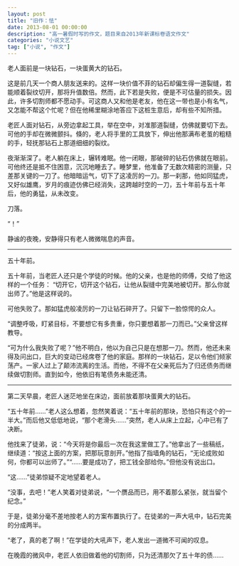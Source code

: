 ```yaml
---
layout: post
title: "旧作：怯"
date: 2013-08-01 00:00:00
description: "高一暑假时写的作文，题目来自2013年新课标卷语文作文"
categories: "小说文艺"
tag: ["小说", "作文"]
---
```


老人面前是一块钻石，一块蛋黄大的钻石。

这是前几天一个商人朋友送来的。这样一块价值不菲的钻石却偏生得一道裂缝，若能顺着裂纹切开，那将升值数倍。然而，此下若是失败，便是不可估量的损失。因此，许多切割师都不愿动手。可这商人又和他是老友，他在这一带也是小有名气，又怎能不帮这个忙呢？但在他稀里糊涂地答应下这桩生意后，却有些不知所措。

老匠人面对钻石，从旁边拿起工具，举在空中，对准那道裂缝，仿佛就要切下去。可他的手却在微微颤抖。倏的，老人将手里的工具放下，伸出他那满布老茧的粗糙的手，轻抚那钻石上那道细细的裂纹。

夜渐渐深了。老人躺在床上，辗转难眠。他一闭眼，那破碎的钻石仿佛就在眼前。可他终还是抵不住困意，沉沉地睡去了。睡梦里，他准备了无数次精密的测量，只差那关键的一刀了。他暗暗运气，切下了这凌厉的一刀。那一刹那，他如同猛虎，又好似雄鹰，岁月的痕迹仿佛已经消失，这跨越时空的一刀，五十年前与五十年后，他的勇猛，从未改变。

刀落。

“！”

静谧的夜晚，安静得只有老人微微喘息的声音。

---

五十年前。

五十年前，当老匠人还只是个学徒的时候。他的父亲，也是他的师傅，交给了他这样的一个任务：
“切开它，切开这个钻石，让他从裂缝中完美地被切开。那么你就出师了。”他是这样说的。

可他失败了。那如猛虎般凌厉的一刀让钻石碎开了。只留下一脸惊愕的众人。

“调整呼吸，盯紧目标，不要想它有多贵重，你只要想着那一刀而已。”父亲曾这样教导。

“可为什么我失败了呢？”他不明白，他以为自己只是在想那一刀。然而，他还未来得及问出口，巨大的变动已经席卷了他的家庭。那样的一块钻石，足以令他们倾家荡产。一家人过上了颠沛流离的生活。而他，不得不在父亲死后为了归还债务而继续做切割师。直到如今，他依旧有笔债务未能还清。

---

第二天早晨，老匠人迷茫地坐在床边，面前放着那块蛋黄大的钻石。

“五十年前……”老人这么想着，忽然笑着说：“五十年前的那块，恐怕只有这个的一半大。”而后他又低低地说，“那个老滑头……”突然，老人从床上立起，心中已有了决断。

他找来了徒弟，说：“今天将是你最后一次在我这里做工了。”他拿出了一些稿纸，继续道：“按这上面的方案，把那玩意剖开。”他指了指墙角的钻石，“无论成败如何，你都可以出师了。”“……要是成功了，把工钱全部给你。”但他没有说出口。

“这……”徒弟惊疑不定地望着老人。

“没事，去吧！”老人笑着对徒弟说，“一个赝品而已，用不着那么紧张，就当留个纪念。”

于是，徒弟分毫不差地按老人的方案布置执行了。在徒弟的一声大吼中，钻石完美的分成两半。

“老了，真的老了啊！”在学徒的大吼声下，老人发出一道微不可闻的叹息。

在晚霞的微风中，老匠人依旧做着他的切割师，只为还清那欠了五十年的债……
